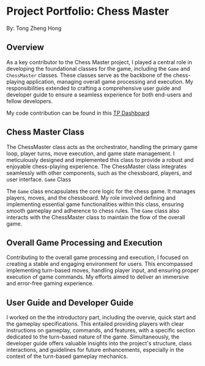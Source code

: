 # Project Portfolio: Chess Master

By: Tong Zheng Hong

## Overview
As a key contributor to the Chess Master project, I played a central role in developing the foundational classes for the game, including the `Game` and `ChessMaster` classes. These classes serve as the backbone of the chess-playing application, managing overall game processing and execution. My responsibilities extended to crafting a comprehensive user guide and developer guide to ensure a seamless experience for both end-users and fellow developers.

My code contribution can be found in this [TP Dashboard](https://nus-cs2113-ay2324s1.github.io/tp-dashboard/?search=tongzhenghong&breakdown=false&sort=groupTitle%20dsc&sortWithin=title&since=2023-09-22&timeframe=commit&mergegroup=&groupSelect=groupByRepos)

## Chess Master Class
The ChessMaster class acts as the orchestrator, handling the primary game loop, player turns, move execution, and game state management. I meticulously designed and implemented this class to provide a robust and enjoyable chess-playing experience. The ChessMaster class integrates seamlessly with other components, such as the chessboard, players, and user interface.
`Game` Class

The `Game` class encapsulates the core logic for the chess game. It manages players, moves, and the chessboard. My role involved defining and implementing essential game functionalities within this class, ensuring smooth gameplay and adherence to chess rules. The `Game` class also interacts with the ChessMaster class to maintain the flow of the overall game.

## Overall Game Processing and Execution
Contributing to the overall game processing and execution, I focused on creating a stable and engaging environment for users. This encompassed implementing turn-based moves, handling player input, and ensuring proper execution of game commands. My efforts aimed to deliver an immersive and error-free gaming experience.

## User Guide and Developer Guide
I worked on the the introductory part, including the overvie, quick start and the gameplay specifications. This entailed providing players with clear instructions on gameplay, commands, and features, with a specific section dedicated to the turn-based nature of the game. Simultaneously, the developer guide offers valuable insights into the project's structure, class interactions, and guidelines for future enhancements, especially in the context of the turn-based gameplay mechanics.
